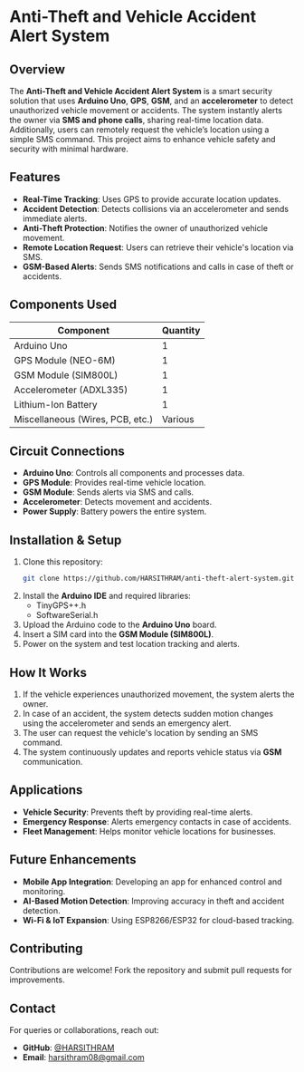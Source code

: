 # **Anti-Theft and Vehicle Accident Alert System**  

## **Overview**  

The **Anti-Theft and Vehicle Accident Alert System** is a smart security solution that uses **Arduino Uno**, **GPS**, **GSM**, and an **accelerometer** to detect unauthorized vehicle movement or accidents. The system instantly alerts the owner via **SMS and phone calls**, sharing real-time location data. Additionally, users can remotely request the vehicle’s location using a simple SMS command. This project aims to enhance vehicle safety and security with minimal hardware.  

## **Features**  

- **Real-Time Tracking**: Uses GPS to provide accurate location updates.  
- **Accident Detection**: Detects collisions via an accelerometer and sends immediate alerts.  
- **Anti-Theft Protection**: Notifies the owner of unauthorized vehicle movement.  
- **Remote Location Request**: Users can retrieve their vehicle's location via SMS.  
- **GSM-Based Alerts**: Sends SMS notifications and calls in case of theft or accidents.  

## **Components Used**  

| Component                      | Quantity |  
| ------------------------------ | -------- |  
| Arduino Uno                    | 1        |  
| GPS Module (NEO-6M)            | 1        |  
| GSM Module (SIM800L)           | 1        |  
| Accelerometer (ADXL335)        | 1        |  
| Lithium-Ion Battery            | 1        |  
| Miscellaneous (Wires, PCB, etc.) | Various  |  

## **Circuit Connections**  

- **Arduino Uno**: Controls all components and processes data.  
- **GPS Module**: Provides real-time vehicle location.  
- **GSM Module**: Sends alerts via SMS and calls.  
- **Accelerometer**: Detects movement and accidents.  
- **Power Supply**: Battery powers the entire system.  

## **Installation & Setup**  

1. Clone this repository:  
   ```sh  
   git clone https://github.com/HARSITHRAM/anti-theft-alert-system.git  
   ```  
2. Install the **Arduino IDE** and required libraries:  
   - TinyGPS++.h  
   - SoftwareSerial.h  
3. Upload the Arduino code to the **Arduino Uno** board.  
4. Insert a SIM card into the **GSM Module (SIM800L)**.  
5. Power on the system and test location tracking and alerts.  

## **How It Works**  

1. If the vehicle experiences unauthorized movement, the system alerts the owner.  
2. In case of an accident, the system detects sudden motion changes using the accelerometer and sends an emergency alert.  
3. The user can request the vehicle's location by sending an SMS command.  
4. The system continuously updates and reports vehicle status via **GSM** communication.  

## **Applications**  

- **Vehicle Security**: Prevents theft by providing real-time alerts.  
- **Emergency Response**: Alerts emergency contacts in case of accidents.  
- **Fleet Management**: Helps monitor vehicle locations for businesses.  

## **Future Enhancements**  

- **Mobile App Integration**: Developing an app for enhanced control and monitoring.  
- **AI-Based Motion Detection**: Improving accuracy in theft and accident detection.  
- **Wi-Fi & IoT Expansion**: Using ESP8266/ESP32 for cloud-based tracking.  

## **Contributing**  

Contributions are welcome! Fork the repository and submit pull requests for improvements.  

## **Contact**  

For queries or collaborations, reach out:  

- **GitHub**: [@HARSITHRAM](https://github.com/HARSITHRAM)  
- **Email**: [harsithram08@gmail.com](mailto:harsithram08@gmail.com)  


